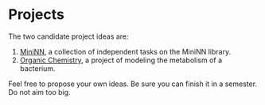 # Projects

The two candidate project ideas are: 
1. [MiniNN](./MiniNN.md), a collection of independent tasks on the MiniNN library. 
2. [Organic Chemistry](./organic_chemistry.md), a project of modeling the metabolism of a bacterium. 

Feel free to propose your own ideas. Be sure you can finish it in a semester. Do not aim too big. 
